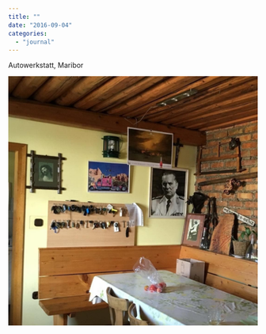 ```yaml
---
title: ""
date: "2016-09-04"
categories: 
  - "journal"
---
```


Autowerkstatt, Maribor

![](images/fea7c9e373.jpg)
